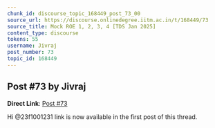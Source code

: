```yaml
---
chunk_id: discourse_topic_168449_post_73_00
source_url: https://discourse.onlinedegree.iitm.ac.in/t/168449/73
source_title: Mock ROE 1, 2, 3, 4 [TDS Jan 2025]
content_type: discourse
tokens: 55
username: Jivraj
post_number: 73
topic_id: 168449
---
```


## Post #73 by Jivraj

**Direct Link**: [Post #73](https://discourse.onlinedegree.iitm.ac.in/t/168449/73)

Hi @23f1001231 link is now available in the first post of this thread.
